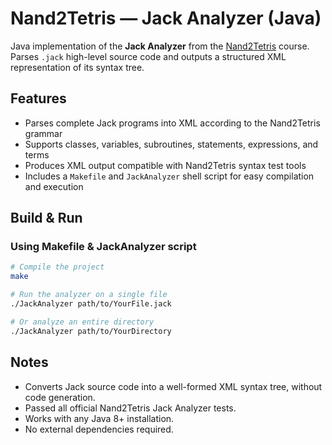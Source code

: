 # Nand2Tetris — Jack Analyzer (Java)

Java implementation of the **Jack Analyzer** from the [Nand2Tetris](https://www.nand2tetris.org/) course.  
Parses `.jack` high-level source code and outputs a structured XML representation of its syntax tree.

## Features
- Parses complete Jack programs into XML according to the Nand2Tetris grammar
- Supports classes, variables, subroutines, statements, expressions, and terms
- Produces XML output compatible with Nand2Tetris syntax test tools
- Includes a `Makefile` and `JackAnalyzer` shell script for easy compilation and execution

## Build & Run

### Using Makefile & JackAnalyzer script
```bash
# Compile the project
make

# Run the analyzer on a single file
./JackAnalyzer path/to/YourFile.jack

# Or analyze an entire directory
./JackAnalyzer path/to/YourDirectory
```

## Notes
- Converts Jack source code into a well-formed XML syntax tree, without code generation.
- Passed all official Nand2Tetris Jack Analyzer tests.
- Works with any Java 8+ installation.
- No external dependencies required.

